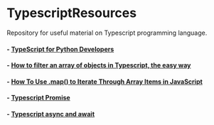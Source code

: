 # TypescriptResources
Repository for useful material on Typescript programming language.

#### - [TypeScript for Python Developers](https://medium.com/analytics-vidhya/typescript-for-python-developers-a16e50a5acb2)
#### - [How to filter an array of objects in Typescript, the easy way](https://plusreturn.com/blog/how-to-filter-an-array-of-objects-in-typescript-the-easy-way/)
#### - [How To Use .map() to Iterate Through Array Items in JavaScript](https://www.digitalocean.com/community/tutorials/4-uses-of-javascripts-arraymap-you-should-know)
#### - [Typescript Promise](https://www.freecodecamp.org/news/javascript-promise-tutorial-how-to-resolve-or-reject-promises-in-js/)
#### - [Typescript async and await](https://www.youtube.com/watch?v=V_Kr9OSfDeU)
